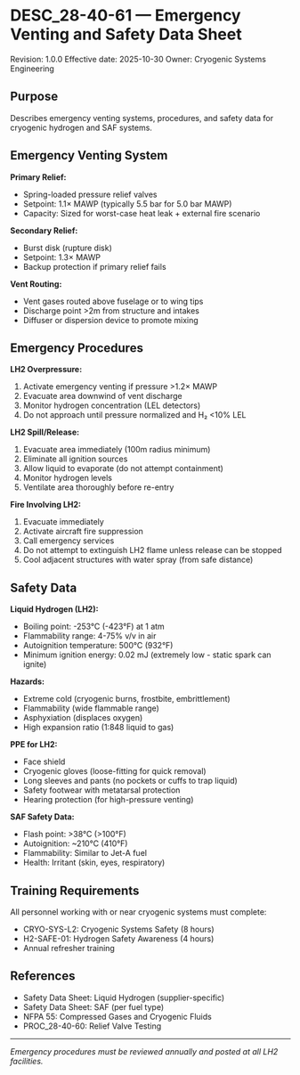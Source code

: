 # DESC_28-40-61 — Emergency Venting and Safety Data Sheet

Revision: 1.0.0
Effective date: 2025-10-30
Owner: Cryogenic Systems Engineering

## Purpose

Describes emergency venting systems, procedures, and safety data for cryogenic hydrogen and SAF systems.

## Emergency Venting System

**Primary Relief:**
- Spring-loaded pressure relief valves
- Setpoint: 1.1× MAWP (typically 5.5 bar for 5.0 bar MAWP)
- Capacity: Sized for worst-case heat leak + external fire scenario

**Secondary Relief:**
- Burst disk (rupture disk)
- Setpoint: 1.3× MAWP
- Backup protection if primary relief fails

**Vent Routing:**
- Vent gases routed above fuselage or to wing tips
- Discharge point >2m from structure and intakes
- Diffuser or dispersion device to promote mixing

## Emergency Procedures

**LH2 Overpressure:**
1. Activate emergency venting if pressure >1.2× MAWP
2. Evacuate area downwind of vent discharge
3. Monitor hydrogen concentration (LEL detectors)
4. Do not approach until pressure normalized and H₂ <10% LEL

**LH2 Spill/Release:**
1. Evacuate area immediately (100m radius minimum)
2. Eliminate all ignition sources
3. Allow liquid to evaporate (do not attempt containment)
4. Monitor hydrogen levels
5. Ventilate area thoroughly before re-entry

**Fire Involving LH2:**
1. Evacuate immediately
2. Activate aircraft fire suppression
3. Call emergency services
4. Do not attempt to extinguish LH2 flame unless release can be stopped
5. Cool adjacent structures with water spray (from safe distance)

## Safety Data

**Liquid Hydrogen (LH2):**
- Boiling point: -253°C (-423°F) at 1 atm
- Flammability range: 4-75% v/v in air
- Autoignition temperature: 500°C (932°F)
- Minimum ignition energy: 0.02 mJ (extremely low - static spark can ignite)

**Hazards:**
- Extreme cold (cryogenic burns, frostbite, embrittlement)
- Flammability (wide flammable range)
- Asphyxiation (displaces oxygen)
- High expansion ratio (1:848 liquid to gas)

**PPE for LH2:**
- Face shield
- Cryogenic gloves (loose-fitting for quick removal)
- Long sleeves and pants (no pockets or cuffs to trap liquid)
- Safety footwear with metatarsal protection
- Hearing protection (for high-pressure venting)

**SAF Safety Data:**
- Flash point: >38°C (>100°F)
- Autoignition: ~210°C (410°F)
- Flammability: Similar to Jet-A fuel
- Health: Irritant (skin, eyes, respiratory)

## Training Requirements

All personnel working with or near cryogenic systems must complete:
- CRYO-SYS-L2: Cryogenic Systems Safety (8 hours)
- H2-SAFE-01: Hydrogen Safety Awareness (4 hours)
- Annual refresher training

## References

- Safety Data Sheet: Liquid Hydrogen (supplier-specific)
- Safety Data Sheet: SAF (per fuel type)
- NFPA 55: Compressed Gases and Cryogenic Fluids
- PROC_28-40-60: Relief Valve Testing

---

*Emergency procedures must be reviewed annually and posted at all LH2 facilities.*
